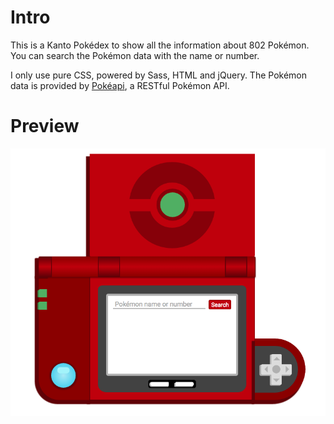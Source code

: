# Intro
This is a Kanto Pokédex to show all the information about 802 Pokémon. You can search the Pokémon data with the name or number.

I only use pure CSS, powered by Sass, HTML and jQuery. The Pokémon data is provided by [Pokéapi](https://pokeapi.co/), a RESTful Pokémon API.

# Preview
 ![alt tag](https://github.com/syphire/pokedex/blob/master/preview.png)
